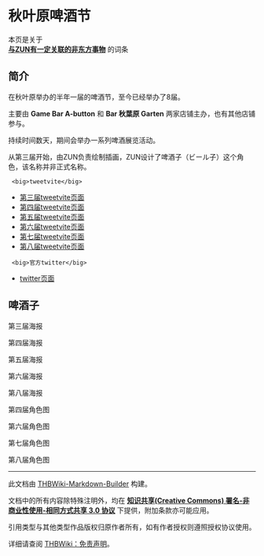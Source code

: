 # 秋叶原啤酒节

<!-- source html: G:\repos\THBWiki-Markdown-Builder\THBWikiMarkdown\Temp\main\f\f5\ns0%3A%E7%A7%8B%E5%8F%B6%E5%8E%9F%E5%95%A4%E9%85%92%E8%8A%82.html -->



本页是关于  
 **[与ZUN有一定关联的非东方事物](./东方关联人物列表.md)** 的词条

## 简介
  
在秋叶原举办的半年一届的啤酒节，至今已经举办了8届。
  
  
主要由 **Game Bar A-button** 和 **Bar 秋葉原 Garten** 两家店铺主办，也有其他店铺参与。  

持续时间数天，期间会举办一系列啤酒展览活动。
  
  
从第三届开始，由ZUN负责绘制插画，ZUN设计了啤酒子（ビール子）这个角色，该名称并非正式名称。  

  

```
 <big>tweetvite</big>
```

- [第三届tweetvite页面](http://tweetvite.com/event/akibabeer3)
- [第四届tweetvite页面](http://tweetvite.com/event/akibabeer4)
- [第五届tweetvite页面](http://tweetvite.com/event/akibabeer5)
- [第六届tweetvite页面](http://tweetvite.com/event/2cp2)
- [第七届tweetvite页面](http://tweetvite.com/event/akibabeer7)
- [第八届tweetvite页面](http://tweetvite.com/event/akibabeer8)

```
 <big>官方twitter</big>
```

- [twitter页面](https://twitter.com/akibabeer)


## 啤酒子



[](./文件-啤酒子（第三届）.jpg.md)

第三届海报


[](./文件-啤酒子（第四届）.jpg.md)
第四届海报


[](./文件-啤酒子（第五届）.jpg.md)
第五届海报


[](./文件-啤酒子（第六届）.jpg.md)
第六届海报







[](./文件-第八届海报.jpeg.md)
第八届海报







[](./文件-啤酒子（第四届）2.jpg.md)

第四届角色图


[](./文件-啤酒子（第六届）2.jpg.md)
第六届角色图


[](./文件-啤酒子（第七届）.jpg.md)
第七届角色图


[](./文件-第八届角色图.jpeg.md)
第八届角色图




  
  

  





---

此文档由 [THBWiki-Markdown-Builder](https://github.com/Delsin-Yu/THBWiki-Markdown-Builder) 构建。

文档中的所有内容除特殊注明外，均在 [**知识共享(Creative Commons) 署名-非商业性使用-相同方式共享 3.0 协议**](https://creativecommons.org/licenses/by-sa/3.0/deed.zh-hans) 下提供，附加条款亦可能应用。

引用类型与其他类型作品版权归原作者所有，如有作者授权则遵照授权协议使用。

详细请查阅 [THBWiki：免责声明](https://thbwiki.cc/THBWiki:%E5%85%8D%E8%B4%A3%E5%A3%B0%E6%98%8E)。

